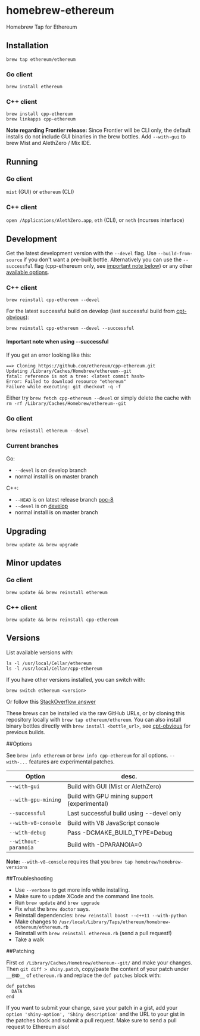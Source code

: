 homebrew-ethereum
=================

Homebrew Tap for Ethereum

## Installation

```
brew tap ethereum/ethereum
```

### Go client
```
brew install ethereum
```

### C++ client
```
brew install cpp-ethereum
brew linkapps cpp-ethereum
```

**Note regarding Frontier release:** Since Frontier will be CLI only, the default installs do not include GUI binaries in the brew bottles. Add `--with-gui` to brew Mist and AlethZero / Mix IDE.


## Running

### Go client
`mist` (GUI) or `ethereum` (CLI)

### C++ client
`open /Applications/AlethZero.app`, `eth` (CLI), or `neth` (ncurses interface)


## Development
Get the latest development version with the `--devel` flag. Use `--build-from-source` if you don't want a pre-built bottle. Alternatively you can use the `--successful` flag (cpp-ethereum only, see [important note below](#important-note-when-using---successful)) or any other [available options](#options).

### C++ client
```
brew reinstall cpp-ethereum --devel
```

For the latest successful build on develop (last successful build from [cpt-obvious](https://build.ethdev.com/waterfall)):
```
brew reinstall cpp-ethereum --devel --successful
```

#### Important note when using --successful

If you get an error looking like this:
```
==> Cloning https://github.com/ethereum/cpp-ethereum.git
Updating /Library/Caches/Homebrew/ethereum--git
fatal: reference is not a tree: <latest commit hash>
Error: Failed to download resource "ethereum"
Failure while executing: git checkout -q -f
```

Either try `brew fetch cpp-ethereum --devel` or simply delete the cache with `rm -rf /Library/Caches/Homebrew/ethereum--git`


### Go client
```
brew reinstall ethereum --devel
```


### Current branches

Go:
* `--devel` is on develop branch
* normal install is on master branch

C++:
* `--HEAD` is on latest release branch [poc-8](https://github.com/ethereum/cpp-ethereum/commits/poc-7+)
* `--devel` is on [develop](https://github.com/ethereum/cpp-ethereum/commits/develop)
* normal install is on master branch


## Upgrading

```
brew update && brew upgrade
```

## Minor updates

### Go client
```
brew update && brew reinstall ethereum
```

### C++ client
```
brew update && brew reinstall cpp-ethereum
```


## Versions
List available versions with:
```
ls -l /usr/local/Cellar/ethereum
ls -l /usr/local/Cellar/cpp-ethereum
```

If you have other versions installed, you can switch with:
```
brew switch ethereum <version>
```
Or follow this [StackOverflow answer](http://stackoverflow.com/a/9832084/2639784)

These brews can be installed via the raw GitHub URLs, or by cloning this
repository locally with `brew tap ethereum/ethereum`. You can also install binary
bottles directly with `brew install <bottle_url>`, see [cpt-obvious](https://build.ethdev.com/waterfall)
for previous builds.


##Options

See `brew info ethereum` or `brew info cpp-ethereum` for all options. `--with-...` features are experimental patches.

Option               | desc.
---------------------|---------
`--with-gui`         | Build with GUI (Mist or AlethZero)
`--with-gpu-mining`  | Build with GPU mining support (experimental)
`--successful`       | Last successful build using --devel only
`--with-v8-console`  | Build with V8 JavaScript console
`--with-debug`       | Pass -DCMAKE_BUILD_TYPE=Debug
`--without-paranoia` | Build with -DPARANOIA=0

**Note:** `--with-v8-console` requires that you `brew tap homebrew/homebrew-versions`

##Troubleshooting

* Use `--verbose` to get more info while installing.
* Make sure to update XCode and the command line tools.
* Run `brew update` and `brew upgrade`
* Fix what the `brew doctor` says.
* Reinstall dependencies: `brew reinstall boost --c++11 --with-python`
* Make changes to `/usr/local/Library/Taps/ethereum/homebrew-ethereum/ethereum.rb`
* Reinstall with `brew reinstall ethereum.rb` (send a pull request!)
* Take a walk


##Patching

First `cd /Library/Caches/Homebrew/ethereum--git/` and make your changes. Then `git diff > shiny.patch`, copy/paste the content of your patch under `__END__` of `ethereum.rb` and replace the `def patches` block with:

```
def patches
  DATA
end
```

If you want to submit your change, save your patch in a gist, add your `option 'shiny-option', 'Shiny description'` and the URL to your gist in the patches block and submit a pull request. Make sure to send a pull request to Ethereum also!

